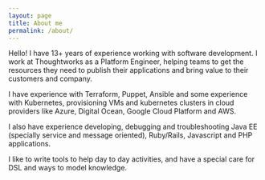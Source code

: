 ```yaml
---
layout: page
title: About me
permalink: /about/
---
```


Hello! I have 13+ years of experience working with software development. I work at Thoughtworks as a Platform Engineer, helping teams to get the resources they need to publish their applications and bring value to their customers and company.

I have experience with Terraform, Puppet, Ansible and some experience with Kubernetes, provisioning VMs and kubernetes clusters in cloud providers like Azure, Digital Ocean, Google Cloud Platform and AWS.

I also have experience developing, debugging and troubleshooting Java EE (specially service and message oriented), Ruby/Rails, Javascript and PHP applications.

I like to write tools to help day to day activities, and have a special care for DSL and ways to model knowledge.
